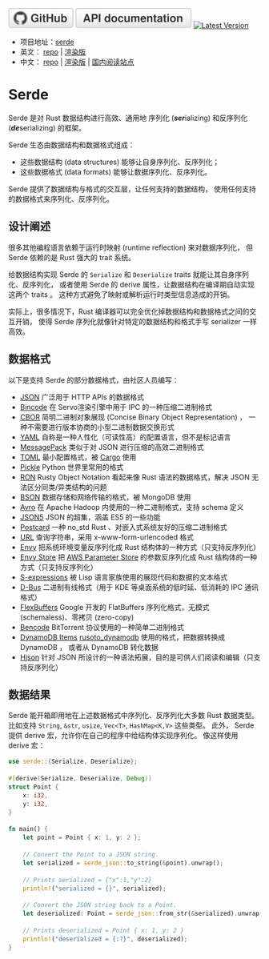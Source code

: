   [![GitHub]][repo]
  [![rustdoc]][docs]
  [![Latest Version]][crates.io]

[GitHub]: ./img/github.svg
[repo]: https://github.com/serde-rs/serde
[rustdoc]: ./img/rustdoc.svg
[docs]: https://docs.serde.rs/serde/
[Latest Version]: https://img.shields.io/crates/v/serde.svg?style=social
[crates.io]: https://crates.io/crates/serde

- 项目地址：[serde](https://github.com/serde-rs/serde)
- 英文：
[repo](https://github.com/serde-rs/serde-rs.github.io) |
[渲染版](https://serde.rs)
- 中文：
[repo](https://github.com/zjp-CN/serde-rs-book) |
[渲染版](https://zjp-cn.github.io/serde-rs-book) |
[国内阅读站点](http://129.28.186.100/serde-rs-book)

# Serde

Serde 是对 Rust 数据结构进行高效、通用地 序列化
(***ser***ializing) 和反序列化 (***de***serializing) 的框架。

Serde 生态由数据结构和数据格式组成：
* 这些数据结构 (data structures) 能够让自身序列化、反序列化；
* 这些数据格式 (data formats) 能够让数据序列化、反序列化。

Serde 提供了数据结构与格式的交互层，让任何支持的数据结构，
使用任何支持的数据格式来序列化、反序列化。

## 设计阐述

很多其他编程语言依赖于运行时映射 (runtime reflection) 来对数据序列化，
但 Serde 依赖的是 Rust 强大的 trait 系统。

给数据结构实现 Serde 的 `Serialize` 和 `Deserialize` traits 就能让其自身序列化、反序列化，
或者使用 Serde 的 derive 属性，让数据结构在编译期自动实现这两个 traits 。
这种方式避免了映射或解析运行时类型信息造成的开销。

实际上，很多情况下，Rust 编译器可以完全优化掉数据结构和数据格式之间的交互开销，
使得 Serde 序列化就像针对特定的数据结构和格式手写 serializer 一样高效。

## 数据格式

以下是支持 Serde 的部分数据格式，由社区人员编写：

- [JSON] 广泛用于 HTTP APIs 的数据格式
- [Bincode] 在 Servo渲染引擎中用于 IPC 的一种压缩二进制格式
- [CBOR] 简明二进制对象展现 (Concise Binary Object Representation) ，
  一种不需要进行版本协商的小型二进制数据交换形式
- [YAML] 自称是一种人性化（可读性高）的配置语言，但不是标记语言
- [MessagePack] 类似于对 JSON 进行压缩的高效二进制格式
- [TOML] 最小配置格式，被 [Cargo] 使用
- [Pickle] Python 世界里常用的格式
- [RON] Rusty Object Notation 看起来像 Rust 语法的数据格式，解决 JSON 无法区分同类/异类结构的问题
- [BSON] 数据存储和网络传输的格式，被 MongoDB 使用
- [Avro] 在 Apache Hadoop 内使用的一种二进制格式，支持 schema 定义
- [JSON5] JSON 的超集，涵盖 ES5 的一些功能
- [Postcard] 一种 no\_std  Rust 、对嵌入式系统友好的压缩二进制格式
- [URL] 查询字符串，采用 x-www-form-urlencoded 格式
- [Envy] 把系统环境变量反序列化成 Rust 结构体的一种方式（只支持反序列化）
- [Envy Store] 把 [AWS Parameter Store] 的参数反序列化成 Rust 结构体的一种方式（只支持反序列化）
- [S-expressions] 被 Lisp 语言家族使用的展现代码和数据的文本格式
- [D-Bus] 二进制有线格式（用于 KDE 等桌面系统的低时延、低消耗的 IPC 通讯格式）
- [FlexBuffers] Google 开发的 FlatBuffers 序列化格式，无模式 (schemaless)、零拷贝 (zero-copy)
- [Bencode] BitTorrent 协议使用的一种简单二进制格式
- [DynamoDB Items] [rusoto_dynamodb] 使用的格式，把数据转换成 DynamoDB ，
  或者从 DynamoDB 转化数据
- [Hjson] 针对 JSON 所设计的一种语法拓展，目的是可供人们阅读和编辑（只支持反序列化）

[JSON]: https://github.com/serde-rs/json
[Bincode]: https://github.com/servo/bincode
[CBOR]: https://github.com/pyfisch/cbor
[YAML]: https://github.com/dtolnay/serde-yaml
[MessagePack]: https://github.com/3Hren/msgpack-rust
[TOML]: https://github.com/alexcrichton/toml-rs
[Pickle]: https://github.com/birkenfeld/serde-pickle
[RON]: https://github.com/ron-rs/ron
[BSON]: https://github.com/zonyitoo/bson-rs
[Avro]: https://github.com/flavray/avro-rs
[JSON5]: https://github.com/callum-oakley/json5-rs
[URL]: https://docs.rs/serde_qs
[Postcard]: https://github.com/jamesmunns/postcard
[Envy]: https://github.com/softprops/envy
[Envy Store]: https://github.com/softprops/envy-store
[Cargo]: http://doc.crates.io/manifest.html
[AWS Parameter Store]: https://docs.aws.amazon.com/systems-manager/latest/userguide/systems-manager-paramstore.html
[S-expressions]: https://github.com/rotty/lexpr-rs
[D-Bus]: https://docs.rs/zvariant
[FlexBuffers]: https://github.com/google/flatbuffers/tree/master/rust/flexbuffers
[Bencode]: https://github.com/P3KI/bendy
[DynamoDB Items]: https://docs.rs/serde_dynamo
[rusoto_dynamodb]: https://docs.rs/rusoto_dynamodb
[Hjson]: https://github.com/Canop/deser-hjson

## 数据结果

Serde 能开箱即用地在上述数据格式中序列化、反序列化大多数 Rust 数据类型。
比如支持 `String`, `&str`, `usize`, `Vec<T>`, `HashMap<K,V>` 这些类型。
此外， Serde 提供 derive 宏，允许你在自己的程序中给结构体实现序列化。
像这样使用 derive 宏：

```rust
use serde::{Serialize, Deserialize};

#[derive(Serialize, Deserialize, Debug)]
struct Point {
    x: i32,
    y: i32,
}

fn main() {
    let point = Point { x: 1, y: 2 };

    // Convert the Point to a JSON string.
    let serialized = serde_json::to_string(&point).unwrap();

    // Prints serialized = {"x":1,"y":2}
    println!("serialized = {}", serialized);

    // Convert the JSON string back to a Point.
    let deserialized: Point = serde_json::from_str(&serialized).unwrap();

    // Prints deserialized = Point { x: 1, y: 2 }
    println!("deserialized = {:?}", deserialized);
}
```

